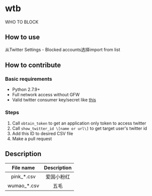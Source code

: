 # wtb
WHO TO BLOCK

## How to use

从Twitter Settings - Blocked accounts选择import from list

## How to contribute

### Basic requirements

* Python 2.7.9+
* Full network access without GFW
* Valid twitter consumer key/secret like [this](https://gist.github.com/mariotaku/5465786)

### Steps

1. Call `obtain_token` to get an application only token to access twitter
2. Call `show_twitter_id \[name or url\]` to get target user's twitter id
3. Add this ID to desired CSV file
4. Make a pull request


## Description

| File name | Description |
| :--: | :--: |
|pink_\*.csv|爱国小粉红|
|wumao_\*.csv|五毛|
